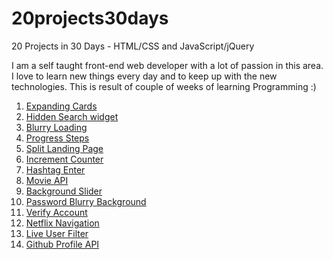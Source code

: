 # 20projects30days
20 Projects in 30 Days - HTML/CSS and JavaScript/jQuery

I am a self taught front-end web developer with a lot of passion in this area. I love to learn new things every day and to keep up with the new technologies.
This is result of couple of weeks of learning Programming :)

1.  [Expanding Cards](https://github.com/VPeleven/20projects30days/tree/main/expanding%20cards)
2.  [Hidden Search widget](https://github.com/VPeleven/20projects30days/tree/main/Hidden%20Search%20widget)
3.  [Blurry Loading](https://github.com/VPeleven/20projects30days/tree/main/blurry%20loading)
4.  [Progress Steps](https://github.com/VPeleven/20projects30days/tree/main/progrss%20steps)
5.  [Split Landing Page](https://github.com/VPeleven/20projects30days/tree/main/Split%20Landing%20Page)
6.  [Increment Counter](https://github.com/VPeleven/20projects30days/tree/main/Increment%20Counter)
7.  [Hashtag Enter](https://github.com/VPeleven/20projects30days/tree/main/Hashtag%20Enter)
8.  [Movie API](https://github.com/VPeleven/20projects30days/tree/main/Movie%20Library)
9.  [Background Slider](https://github.com/VPeleven/20projects30days/tree/main/Background%20Slider)
10. [Password Blurry Background](https://github.com/VPeleven/20projects30days/tree/main/Password%20Blurry%20Background)
11. [Verify Account](https://github.com/VPeleven/20projects30days/tree/main/Verify%20Account)
12. [Netflix Navigation](https://github.com/VPeleven/20projects30days/tree/main/Netflix%20Navigation)
13. [Live User Filter](https://github.com/VPeleven/20projects30days/tree/main/Live%20user%20filter)
14. [Github Profile API](https://github.com/VPeleven/20projects30days/tree/main/GitHub%20Profile%20API)

